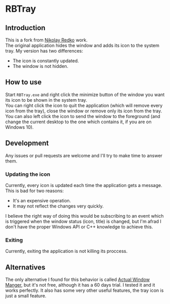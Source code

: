 # RBTray
## Introduction
This is a fork from [Nikolay Redko](http://rbtray.sourceforge.net/) work.  
The original application hides the window and adds its icon to the system tray. My version has two differences:
- The icon is constantly updated.
- The window is not hidden.

## How to use
Start `RBTray.exe` and right click the minimize button of the window you want its icon to be shown in the system tray.  
You can right click the icon to quit the application (which will remove every icon from the tray), close the window or remove only its icon from the tray.  
You can also left click the icon to send the window to the foreground (and change the current desktop to the one which contains it, if you are on Windows 10).

## Development
Any issues or pull requests are welcome and I'll try to make time to answer them. 

### Updating the icon
Currently, every icon is updated each time the application gets a message. This is bad for two reasons:
- It's an expensive operation.
- It may not reflect the changes very quickly.

I believe the right way of doing this would be subscribing to an event which is triggered when the window status (icon, title) is changed, but I'm afrad I don't have the proper Windows API or C++ knowledge to achieve this.

### Exiting
Currently, exiting the application is not killing its proccess.

## Alternatives
The only alternative I found for this behavior is called [Actual Window Manger](https://www.actualtools.com/windowmanager/), but it's not free, although it has a 60 days trial. I tested it and it works perfectly. It also has some very other useful features, the tray icon is just a small feature.

